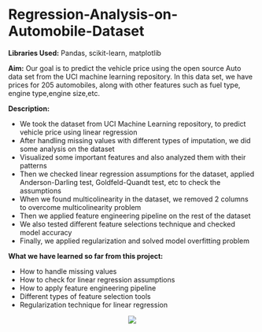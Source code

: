 # Regression-Analysis-on-Automobile-Dataset

**Libraries Used:**
Pandas, scikit-learn, matplotlib 

**Aim:**
Our goal is to predict the vehicle price using the open source Auto data set from the UCI machine learning repository. In this data set, we have prices for 205 automobiles, along with other features such as fuel type, engine type,engine size,etc.


**Description:**
- We took the dataset from UCI Machine Learning repository, to predict vehicle price using linear regression
- After handling missing values with different types of imputation, we did some analysis on the dataset
- Visualized some important features and also analyzed them with their patterns 
- Then we checked linear regression assumptions for the dataset, applied Anderson-Darling test, Goldfeld-Quandt test, etc to check the assumptions
- When we found multicolinearity in the dataset, we removed 2 columns to overcome multicolinearity problem
- Then we applied feature engineering pipeline on the rest of the dataset
- We also tested different feature selections technique and checked model accuracy 
- Finally, we applied regularization and solved model overfitting problem


**What we have learned so far from this project:** 
- How to handle missing values
- How to check for linear regression assumptions
- How to apply feature engineering pipeline 
- Different types of feature selection tools
- Regularization technique for linear regression

<p align="center">
  <img src="https://miro.medium.com/max/1296/1*kQBj7l-Y1WPZfX9nKIYL1Q.jpeg">
</p>


